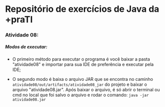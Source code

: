 # Repositório de exercícios de Java da +praTI

### Atividade 08:

##### Modos de executar:

- O primeiro método para executar o programa é você baixar a pasta "atividade08" e importar para sua IDE de preferência e executar pela IDE;

- O segundo modo é baixa o arquivo JAR que se encontra no caminho `atividade08/out/artifacts/atividade08_jar` do projeto e baixar o arquivo "atividade08.jar". Após baixar o arquivo, é só abrir o terminal ou cmd no local que foi salvo o arquivo e rodar o comando: `java -jar atividade08.jar`
